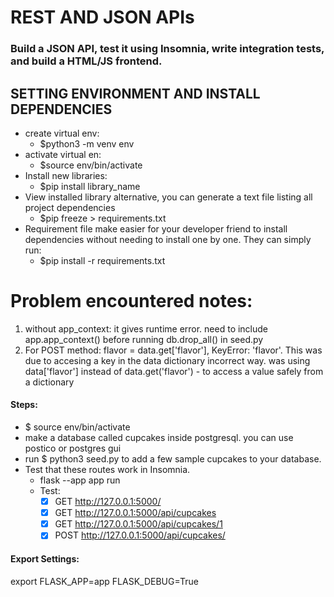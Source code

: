 # REST AND JSON APIs

### Build a JSON API, test it using Insomnia, write integration tests, and build a HTML/JS frontend.

## SETTING ENVIRONMENT AND INSTALL DEPENDENCIES 
- create virtual env:
  -  $python3 -m venv env
- activate virtual en:  
  - $source env/bin/activate
- Install new libraries:
  - $pip install library_name
- View installed library alternative, you can generate a text file listing all project dependencies 
  - $pip freeze > requirements.txt
- Requirement file make easier for your developer friend to install dependencies without needing to install one by one. They can simply run: 
  - $pip install -r requirements.txt

# Problem encountered notes:
1. without app_context: it gives runtime error. need to include app.app_context() before running db.drop_all() in seed.py
2.  For POST method: flavor = data.get['flavor'], KeyError: 'flavor'. This was due to accesing a key in the data dictionary incorrect way. was using data['flavor'] instead of data.get('flavor') - to access a value safely from a dictionary


#### Steps:
- $ source env/bin/activate
- make a database called cupcakes inside postgresql. you can use postico or postgres gui 
- run $ python3 seed.py to add a few sample cupcakes to your database.
- Test that these routes work in Insomnia.
  - flask --app app run
  - Test: 
    - [x] GET http://127.0.0.1:5000/
    - [x] GET http://127.0.0.1:5000/api/cupcakes
    - [x] GET http://127.0.0.1:5000/api/cupcakes/1
    - [x] POST http://127.0.0.1:5000/api/cupcakes/

#### Export Settings:
export FLASK_APP=app
FLASK_DEBUG=True